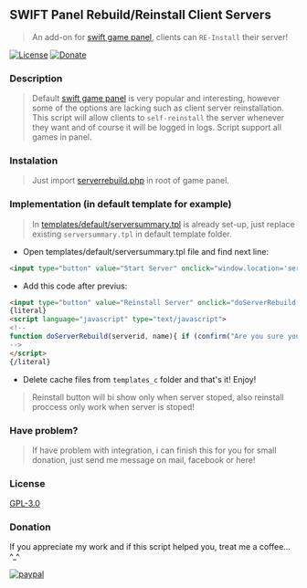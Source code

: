 ## SWIFT Panel Rebuild/Reinstall Client Servers
>An add-on for [swift game panel](http://www.swiftpanel.com/), clients can `RE-Install` their server!

[![License](http://img.shields.io/badge/license-GNU-brightgreen.svg?style=flat-square)](https://github.com/CyberFX/SWIFT-Panel-Rebuild-Client-Servers/blob/master/LICENSE) [![Donate](https://img.shields.io/badge/Donate-PayPal-green.svg)](https://www.paypal.me/CyberFX995)

### Description
> Default [swift game panel](http://www.swiftpanel.com/) is very popular and interesting, however some of the options are lacking such as client server reinstallation.
> This script will allow clients to `self-reinstall` the server whenever they want and of course it will be logged in logs.
> Script support all games in panel.

### Instalation
> Just import [serverrebuild.php](https://github.com/CyberFX/SWIFT-Panel-Rebuild-Client-Servers/blob/master/UPLOAD_ME/serverrebuild.php) in root of game panel.

### Implementation (in default template for example)
> In [templates/default/serversummary.tpl](https://github.com/CyberFX/SWIFT-Panel-Rebuild-Client-Servers/blob/master/UPLOAD_ME/templates/default/serversummary.tpl) is already set-up, just replace existing `serversummary.tpl` in default template folder.

- Open templates/default/serversummary.tpl file and find next line:
```html
<input type="button" value="Start Server" onclick="window.location='servermanage.php?task=start&amp;serverid={$srv.serverid}'" class="button green start" />
```

- Add this code after previus:
```html
<input type="button" value="Reinstall Server" onclick="doServerRebuild('{$srv.serverid}', '{$srv.name}')" class="button blue restart" />
{literal}
<script language="javascript" type="text/javascript">
<!--
function doServerRebuild(serverid, name){ if (confirm("Are you sure you want to rebuild server: #"+serverid+" - "+name+"? \n\nAll files will be deleted from server!")) { window.location="serverrebuild.php?task=serverrebuild&serverid="+serverid; } }
-->
</script>
{/literal}
```

- Delete cache files from `templates_c` folder and that's it! Enjoy!
> Reinstall button will bi show only when server stoped, also reinstall proccess only work when server is stoped!

### Have problem?
> If have problem with integration, i can finish this for you for small donation, just send me message on mail, facebook or here!

### License
[GPL-3.0](https://github.com/CyberFX/SWIFT-Panel-Rebuild-Client-Servers/blob/master/LICENSE)

### Donation
If you appreciate my work and if this script helped you, treat me a coffee... ^_^

[![paypal](https://www.paypalobjects.com/en_US/i/btn/btn_donateCC_LG.gif)](https://www.paypal.me/CyberFX995)
